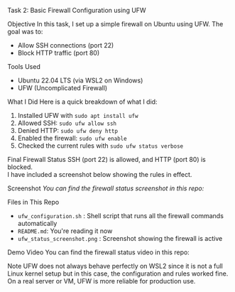  Task 2: Basic Firewall Configuration using UFW

Objective
In this task, I set up a simple firewall on Ubuntu using UFW. The goal was to:
-  Allow SSH connections (port 22)
-  Block HTTP traffic (port 80)

Tools Used
- Ubuntu 22.04 LTS (via WSL2 on Windows)
- UFW (Uncomplicated Firewall)

What I Did
Here is  a quick breakdown of what I did:

1. Installed UFW with `sudo apt install ufw`
2. Allowed SSH: `sudo ufw allow ssh`
3. Denied HTTP: `sudo ufw deny http`
4. Enabled the firewall: `sudo ufw enable`
5. Checked the current rules with `sudo ufw status verbose`

 Final Firewall Status
SSH (port 22) is allowed, and HTTP (port 80) is blocked.  
I have included a screenshot below showing the rules in effect.

 Screenshot
_You can find the firewall status screenshot in this repo:_

 Files in This Repo
- `ufw_configuration.sh` : Shell script that runs all the firewall commands automatically
- `README.md`: You're reading it now
- `ufw_status_screenshot.png` : Screenshot showing the firewall is active

 Demo Video
You can find the firewall status video in this repo:

 Note
UFW does not always behave perfectly on WSL2 since it is not a full Linux kernel setup but in this case, the configuration and rules worked fine. On a real server or VM, UFW is more reliable for production use.
